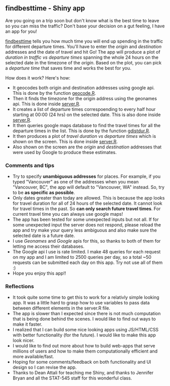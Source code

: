 findbesttime - Shiny app
------------------------

Are you going on a trip soon but don't know what is the best time to leave so you can miss the traffic? Don't base your decision on a gut feeling, I have an app for you!

[findbesttime](https://kedarpage.shinyapps.io/findbesttime) tells you how much time you will end up spending in the traffic for different departure times. You'll have to enter the *origin* and *destination* addresses and the date of travel and hit Go! The app will produce a plot of *duration in traffic vs departure times* spanning the whole 24 hours on the selected date in the timezone of the *origin*. Based on the plot, you can pick a *departure time* that saves time and works the best for you.

How does it work? Here's how:

-   It geocodes both origin and destination addresses using google api. This is done by the function [geocode.R](https://github.com/STAT545-UBC/kedar_page/blob/master/Homework_11/geoCode.R).
-   Then it finds the timezone for the origin address using the geonames api. This is done inside [server.R](https://github.com/STAT545-UBC/kedar_page/blob/master/Homework_11/server.R).
-   It creates a list of departure times correspoending to every half hour starting at 00:00 (24 hrs) on the selected date. This is also done inside [server.R](https://github.com/STAT545-UBC/kedar_page/blob/master/Homework_11/server.R).
-   It then queries google maps database to find the travel times for all the departure times in the list. This is done by the function [gdistdur.R](https://github.com/STAT545-UBC/kedar_page/blob/master/Homework_11/gdistdur.R).
-   It then produces a plot of *travel duration vs departure times* which is shown on the screen. This is done inside [server.R](https://github.com/STAT545-UBC/kedar_page/blob/master/Homework_11/server.R).
-   Also shown on the screen are the *origin* and *destination* addresses that were used by Google to produce these estimates.

### Comments and tips

-   Try to specify **unambiguous addresses** for places. For example, if you typed "Vancouver" as one of the addresses when you mean "Vancouver, BC", the app will default to "Vancouver, WA" instead. So, try to be **as specific as possible**.
-   Only dates greater than today are allowed. This is because the app looks for travel duration for all of 24 hours of the selected date. It cannot look for travel times in the past. So **can only search future travel times**. For current travel time you can always use google maps!
-   The app has been tested for some unexpected inputs but not all. If for some unexpected input the server does not respond, please reload the app and try make your query less ambiguous and also make sure the selected date is a future date.
-   I use *Geonames* and *Google* apis for this, so thanks to both of them for letting me access their databases.
-   The Google api I use is rate limited. I make 48 queries for each request on my app and I am limited to 2500 queries per day, so a total ~50 requests can be submitted each day on this app. Try not use all of them :)
-   Hope you enjoy this app!!

### Reflections

-   It took quite some time to get this to work for a relativly simple looking app. It was a little hard to grasp how to use variables to pass data between different elements in the server.R file.
-   The app is slower than I expected since there is not much computation that is being done behind the scenes. I would like to find out ways to make it faster.
-   I realized that I can build some nice looking apps using JS/HTML/CSS with better functionality (for the future). I would like to make this app look nicer.
-   I would like to find out more about how to build web-apps that serve millions of users and how to make them computationally efficient and more available/fast.
-   Hoping for some comments/feedback on both functionality and UI design so I can revise the app.
-   Thanks to Dean Attali for teaching me Shiny, and thanks to Jennifer Bryan and all the STAT-545 staff for this wonderful class.
